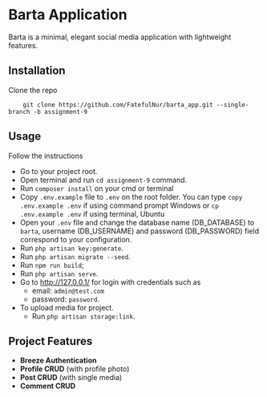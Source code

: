 # Barta Application

Barta is a minimal, elegant social media application with lightweight features.

## Installation
Clone the repo
```
    git clone https://github.com/FatefulNur/barta_app.git --single-branch -b assignment-9
```

## Usage

Follow the instructions
- Go to your project root.
- Open terminal and run `cd assignment-9` command.
- Run `composer install` on your cmd or terminal
- Copy `.env.example` file to `.env` on the root folder. You can type `copy .env.example .env` if using command prompt Windows or `cp .env.example .env` if using terminal, Ubuntu
- Open your `.env` file and change the database name (DB_DATABASE) to `barta`, username (DB_USERNAME) and password (DB_PASSWORD) field correspond to your configuration.
- Run `php artisan key:generate`.
- Run `php artisan migrate --seed`.
- Run `npm run build`;
- Run `php artisan serve`.
- Go to http://127.0.0.1/ for login with credentials such as 
    - email: `admin@test.com`
    - password: `password`.
- To upload media for project.
    - Run `php artisan storage:link`.

## Project Features
- **Breeze Authentication**
- **Profile CRUD** (with profile photo)
- **Post CRUD** (with single media)
- **Comment CRUD**
